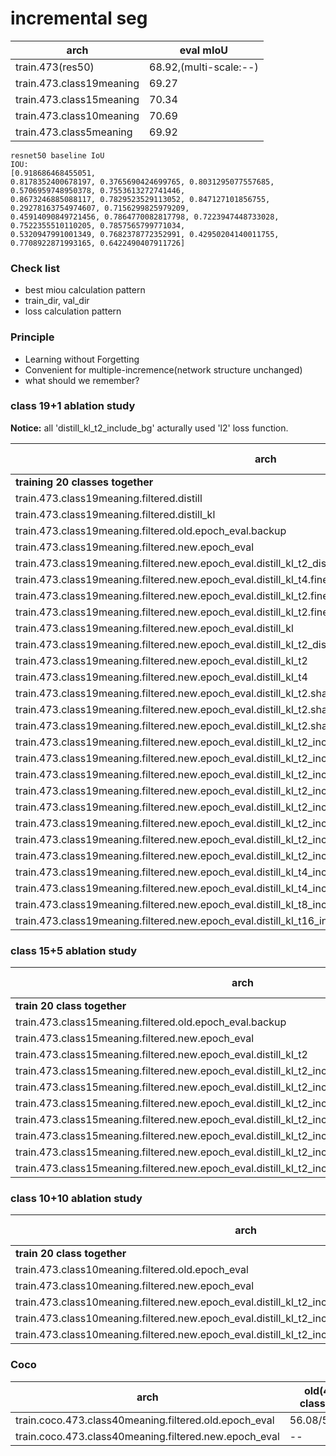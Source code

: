 
# incremental seg

|arch|eval mIoU|
|----|----|
|train.473(res50)|68.92,(multi-scale:--)|
|train.473.class19meaning|69.27|
|train.473.class15meaning|70.34|
|train.473.class10meaning|70.69|
|train.473.class5meaning|69.92|





```
resnet50 baseline IoU
IOU: 
[0.918686468455051, 
0.8178352400678197, 0.3765690424699765, 0.8031295077557685, 0.5706959748950378, 0.7553613272741446, 
0.8673246885088117, 0.7829523529113052, 0.847127101856755, 0.29278163754974607, 0.7156299825979209, 
0.45914090849721456, 0.7864770082817798, 0.7223947448733028, 0.7522355510110205, 0.7857565799771034, 
0.5320947991001349, 0.7682378772352991, 0.42950204140011755, 0.7708922871993165, 0.6422490407911726]
```

### Check list

* best miou calculation pattern
* train_dir, val_dir 
* loss calculation pattern

### Principle

*  Learning without Forgetting
*  Convenient for multiple-incremence(network structure unchanged)
*  what should we remember?




### class 19+1 ablation study

**Notice:** all 'distill_kl_t2_include_bg'  acturally used 'l2' loss function.
 
|arch|old(19 classes)|new(1 classes)|all(20 classes)
|---|---|---|---|
|**training 20 classes together**|67.56|**64.22**|67.39|
train.473.class19meaning.filtered.distill|24.61|27.66|24.77
train.473.class19meaning.filtered.distill_kl|19.81|36.48|20.65|
train.473.class19meaning.filtered.old.epoch_eval.backup|67.84|--|--|
train.473.class19meaning.filtered.new.epoch_eval|--|64.52|--|
train.473.class19meaning.filtered.new.epoch_eval.distill_kl_t2_disw10.fine_tune|39.89|46.70|40.23|
train.473.class19meaning.filtered.new.epoch_eval.distill_kl_t4.fine_tune|11.49|48.49|13.34|
train.473.class19meaning.filtered.new.epoch_eval.distill_kl_t2.fine_tune|25.52|57.3|27.11|
train.473.class19meaning.filtered.new.epoch_eval.distill_kl_t2.fine_tune.fix_branch|32.02|47.27|32.78|
train.473.class19meaning.filtered.new.epoch_eval.distill_kl|4.46|46.5|6.56|
train.473.class19meaning.filtered.new.epoch_eval.distill_kl_t2_disw10|12.38|32.29|13.38|
train.473.class19meaning.filtered.new.epoch_eval.distill_kl_t2|14.93|54.68|16.91|
train.473.class19meaning.filtered.new.epoch_eval.distill_kl_t4|0.14|29.36|1.61|
train.473.class19meaning.filtered.new.epoch_eval.distill_kl_t2.share_res1|39.22|40.48|39.29|
train.473.class19meaning.filtered.new.epoch_eval.distill_kl_t2.share_res12|25.28|46.67|26.35|
train.473.class19meaning.filtered.new.epoch_eval.distill_kl_t2.share_res123.bs12|7.84|43.76|9.64|
train.473.class19meaning.filtered.new.epoch_eval.distill_kl_t2_include_bg.fine_tune|34.58|64.8|36.10|
train.473.class19meaning.filtered.new.epoch_eval.distill_kl_t2_include_bg.fine_tune.fix_branch|43.4|60.08|44.25|
train.473.class19meaning.filtered.new.epoch_eval.distill_kl_t2_include_bg.fine_tune.share_res1|43.72|**66.82**|44.88|
train.473.class19meaning.filtered.new.epoch_eval.distill_kl_t2_include_bg.fine_tune.share_res12|**53.57**|64.89|**54.14**|
train.473.class19meaning.filtered.new.epoch_eval.distill_kl_t2_include_bg.fine_tune.share_res12.disw01|0.07|55.65|2.85|
train.473.class19meaning.filtered.new.epoch_eval.distill_kl_t2_include_bg.fine_tune.share_res12.disw10|66.74|64.96|66.65|
train.473.class19meaning.filtered.new.epoch_eval.distill_kl_t2_include_bg.fine_tune.share_res12.disw100|68.19|63.93|67.98|
train.473.class19meaning.filtered.new.epoch_eval.distill_kl_t2_include_bg.fine_tune.share_res123|45.59|60.92|46.36|
train.473.class19meaning.filtered.new.epoch_eval.distill_kl_t4_include_bg.fine_tune|41.37|65.56|42.58|
train.473.class19meaning.filtered.new.epoch_eval.distill_kl_t4_include_bg.fine_tune.share_res12|21.06|63.68|23.19|
train.473.class19meaning.filtered.new.epoch_eval.distill_kl_t8_include_bg.fine_tune|39.29|66.13|40.62|
train.473.class19meaning.filtered.new.epoch_eval.distill_kl_t16_include_bg.fine_tune|35.04|66.87|36.63|
### class 15+5 ablation study

|arch|old(15 classes)|new(5 classes)|all(20 classes)
|---|---|---|---|
|**train 20 class together**|68.9|62.86|67.39|
train.473.class15meaning.filtered.old.epoch_eval.backup|68.24|--|--|
train.473.class15meaning.filtered.new.epoch_eval|--|56.18|--|
train.473.class15meaning.filtered.new.epoch_eval.distill_kl_t2|--|64.76|14.63|
train.473.class15meaning.filtered.new.epoch_eval.distill_kl_t2_include_bg|25.59|57.4|33.54|
train.473.class15meaning.filtered.new.epoch_eval.distill_kl_t2_include_bg.share_res1|31.02|59.74|38.20|
train.473.class15meaning.filtered.new.epoch_eval.distill_kl_t2_include_bg.share_res12|32.72|60.19|39.59|
train.473.class15meaning.filtered.new.epoch_eval.distill_kl_t2_include_bg.share_res12.disw10|67.05|60.81|65.49|
train.473.class15meaning.filtered.new.epoch_eval.distill_kl_t2_include_bg.share_res12.disw100|69.37|59.50|66.90|
train.473.class15meaning.filtered.new.epoch_eval.distill_kl_t2_include_bg.share_res123|35.78|57.84|41.3|
train.473.class15meaning.filtered.new.epoch_eval.distill_kl_t2_include_bg.fix_branch|22.43|54.13|30.36|
### class 10+10 ablation study

|arch|old(10 classes)|new(10 classes)|all(20 classes)
|---|---|---|---|
|**train 20 class together**|68.29|66.48|67.39|
train.473.class10meaning.filtered.old.epoch_eval|66.7|--|--|
train.473.class10meaning.filtered.new.epoch_eval|--|64.8|--|
train.473.class10meaning.filtered.new.epoch_eval.distill_kl_t2_include_bg.share_res12.disw10|20.63|65.49|43.06|
train.473.class10meaning.filtered.new.epoch_eval.distill_kl_t2_include_bg.share_res12.disw100|57.42|63.72|60.57|
train.473.class10meaning.filtered.new.epoch_eval.distill_kl_t2_include_bg.share_res12.disw1000|44.68|24.24|34.46|

### Coco

|arch|old(40 classes)|new(40 classses)|all(80 classes)|
|--|--|--|--|
|train.coco.473.class40meaning.filtered.old.epoch_eval|56.08/55.40|--|--|
|train.coco.473.class40meaning.filtered.new.epoch_eval|--|38.61/39.83|--|